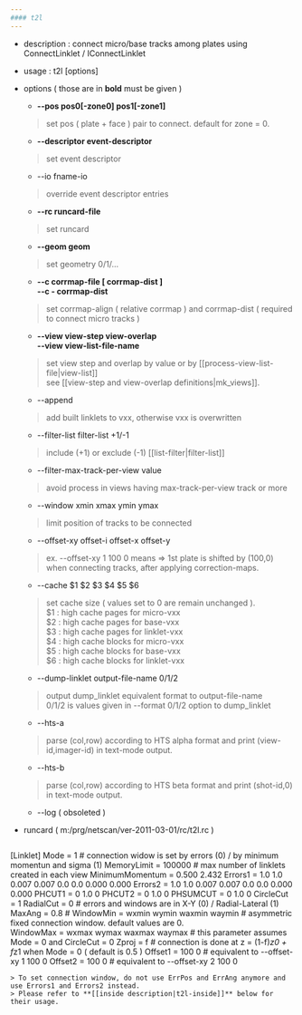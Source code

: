 ```yaml
---
#### t2l
---
```


+ description :  connect micro/base tracks among plates using ConnectLinklet / IConnectLinklet
+ usage : t2l [options]
+ options ( those are in **bold** must be given )

  - **--pos pos0[-zone0] pos1[-zone1]**
  > set pos ( plate + face ) pair to connect. default for zone = 0.  

  - **--descriptor event-descriptor**
  > set event descriptor  

  - --io fname-io
  > override event descriptor entries  

  - **--rc runcard-file**
  > set runcard  

  - **--geom geom**
  > set geometry 0/1/...  

  - **--c corrmap-file [ corrmap-dist ]**  
    **--c - corrmap-dist**
  > set corrmap-align ( relative corrmap ) and corrmap-dist ( required to connect micro tracks )  

  - **--view view-step view-overlap**  
    **--view view-list-file-name**
  > set view step and overlap by value or by [[process-view-list-file|view-list]]  
  > see [[view-step and view-overlap definitions|mk_views]].  

  - --append
  > add built linklets to vxx, otherwise vxx is overwritten  

  - --filter-list filter-list +1/-1
  > include (+1) or exclude (-1) [[list-filter|filter-list]]  

  - --filter-max-track-per-view value
  > avoid process in views having max-track-per-view track or more  

  - --window xmin xmax ymin ymax
  > limit position of tracks to be connected  

  - --offset-xy offset-i offset-x offset-y
  > ex. --offset-xy 1 100 0 means &rArr; 1st plate is shifted by (100,0) when connecting tracks, after applying correction-maps.  

  - --cache $1 $2 $3 $4 $5 $6
  > set cache size ( values set to 0 are remain unchanged ).  
  > $1 : high cache pages for micro-vxx  
  > $2 : high cache pages for base-vxx  
  > $3 : high cache pages for linklet-vxx  
  > $4 : high cache blocks for micro-vxx  
  > $5 : high cache blocks for base-vxx  
  > $6 : high cache blocks for linklet-vxx  

  - --dump-linklet output-file-name 0/1/2
  > output dump_linklet equivalent format to  output-file-name  
  > 0/1/2 is values given in --format 0/1/2 option to dump_linklet  

  - --hts-a
  > parse (col,row) according to HTS alpha format and print (view-id,imager-id) in text-mode output.  

  - --hts-b
  > parse (col,row) according to HTS beta format and print (shot-id,0) in text-mode output.  

  - --log ( obsoleted )
  >  

+ runcard ( m:/prg/netscan/ver-2011-03-01/rc/t2l.rc )
  ```
[Linklet]
Mode        = 1         # connection widow is set by errors (0) / by minimum momentun and sigma (1)
MemoryLimit = 100000    # max number of linklets created in each view
MinimumMomentum = 0.500 2.432
Errors1     = 1.0 1.0 0.007 0.007 0.0 0.0 0.000 0.000
Errors2     = 1.0 1.0 0.007 0.007 0.0 0.0 0.000 0.000
PHCUT1      = 0 1.0 0
PHCUT2      = 0 1.0 0
PHSUMCUT    = 0 1.0 0
CircleCut   = 1
RadialCut   = 0     # errors and windows are in X-Y (0) / Radial-Lateral (1)
MaxAng      = 0.8   # 
WindowMin   = wxmin wymin waxmin waymin # asymmetric fixed connection window. default values are 0.  
WindowMax   = wxmax wymax waxmax waymax # this parameter assumes Mode = 0 and CircleCut = 0
Zproj       = f     # connection is done at z = (1-f)*z0 + f*z1 when Mode = 0 ( default is 0.5 )
Offset1     = 100 0 # equivalent to --offset-xy 1 100 0
Offset2     = 100 0 # equivalent to --offset-xy 2 100 0
  ```
  > To set connection window, do not use ErrPos and ErrAng anymore and use Errors1 and Errors2 instead.  
  > Please refer to **[[inside description|t2l-inside]]** below for their usage. 
